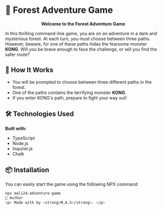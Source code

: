 # 🌲 Forest Adventure Game

<p align="center">
  <strong>Welcome to the Forest Adventure Game</strong>
</p>

<p>
  In this thrilling command-line game, you are on an adventure in a dark and mysterious forest. At each turn, you must choose between three paths. However, beware, for one of these paths hides the fearsome monster <strong>KONG</strong>. Will you be brave enough to face the challenge, or will you find the safer route?
</p>

## 🚀 How It Works
<ul>
  <li>You will be prompted to choose between three different paths in the forest.</li>
  <li>One of the paths contains the terrifying monster <strong>KONG</strong>.</li>
  <li>If you enter KONG's path, prepare to fight your way out!</li>
</ul>

## 🛠 Technologies Used
<p>
  <strong>Built with:</strong>
</p>
<ul>
  <li>TypeScript</li>
  <li>Node.js</li>
  <li>Inquirer.js</li>
  <li>Chalk</li>
</ul>

## 📦 Installation
<p>
  You can easily start the game using the following NPX command:
</p>

```bash
npx mali24-adventure-game  
👤 Author
<p> Made with by <strong>M.A.S</strong>. </p>
 
